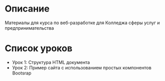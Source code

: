 # Описание

Материалы для курса по веб-разработке для Колледжа сферы услуг и предпринимательства

# Список уроков

- Урок 1: Структура HTML документа
- Урок 2: Пример сайта с использованием простых компонентов Bootsrap
